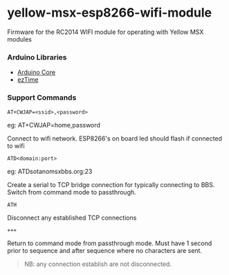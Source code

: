 # yellow-msx-esp8266-wifi-module
Firmware for the RC2014 WIFI module for operating with Yellow MSX modules

### Arduino Libraries

* [Arduino Core](https://github.com/esp8266/Arduino)
* [ezTime](https://github.com/ropg/ezTime)

### Support Commands

`AT+CWJAP=<ssid>,<password>`

eg:
AT+CWJAP=home,password

Connect to wifi network.  ESP8266's on board led should flash if connected to wifi

`ATD<domain:port>`

eg: ATDsotanomsxbbs.org:23

Create a serial to TCP bridge connection for typically connecting to BBS.  Switch from command mode to passthrough.

`ATH`

Disconnect any established TCP connections

`+++`

Return to command mode from passthrough mode.  Must have 1 second prior to sequence and after sequence where no characters are sent.

> NB: any connection establish are not disconnected.
